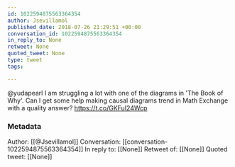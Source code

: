 ```yaml
---
id: 1022594875563364354
author: Jsevillamol
published_date: 2018-07-26 21:29:51 +00:00
conversation_id: 1022594875563364354
in_reply_to: None
retweet: None
quoted_tweet: None
type: tweet
tags:

---
```


@yudapearl I am struggling a lot with one of the diagrams in 'The Book of Why'. Can I get some help making causal diagrams trend in Math Exchange with a quality answer? https://t.co/GKFuI24Wcp

### Metadata

Author: [[@Jsevillamol]]
Conversation: [[conversation-1022594875563364354]]
In reply to: [[None]]
Retweet of: [[None]]
Quoted tweet: [[None]]
